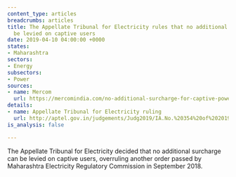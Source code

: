 ```yaml
---
content_type: articles
breadcrumbs: articles
title: The Appellate Tribunal for Electricity rules that no additional surcharge can
  be levied on captive users
date: 2019-04-10 04:00:00 +0000
states:
- Maharashtra
sectors:
- Energy
subsectors:
- Power
sources:
- name: Mercom
  url: https://mercomindia.com/no-additional-surcharge-for-captive-power-project-rules-aptel-in-maharashtra/
details:
- name: Appellate Tribunal for Electricity ruling
  url: http://aptel.gov.in/judgements/Judg2019/IA.No.%20354%20of%202019%20in%20A.No.%2078%20of%202019_03.04.19.pdf
is_analysis: false

---
```

The Appellate Tribunal for Electricity decided that no additional surcharge can be levied on captive users, overruling another order passed by Maharashtra Electricity Regulatory Commission in September 2018.